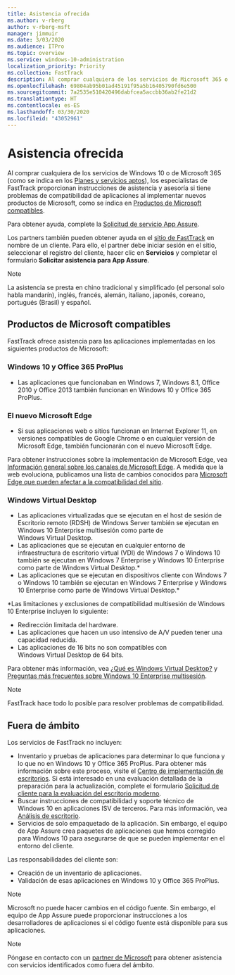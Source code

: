 ```yaml
---
title: Asistencia ofrecida
ms.author: v-rberg
author: v-rberg-msft
manager: jimmuir
ms.date: 3/03/2020
ms.audience: ITPro
ms.topic: overview
ms.service: windows-10-administration
localization_priority: Priority
ms.collection: FastTrack
description: Al comprar cualquiera de los servicios de Microsoft 365 o de Windows 10, los especialistas de FastTrack le proporcionarán ayuda con el asesoramiento y la corrección para implementar en Windows 10 y Office 365 ProPlus y mantenerse al día sin costo adicional (con una suscripción válida).
ms.openlocfilehash: 69804ab95b01ad45191f95a5b16405790fd6e500
ms.sourcegitcommit: 7a2535e510420496dabfcea5accbb36ab2fe21d2
ms.translationtype: HT
ms.contentlocale: es-ES
ms.lasthandoff: 03/30/2020
ms.locfileid: "43052961"
---
```

# <a name="assistance-offered"></a>Asistencia ofrecida  

Al comprar cualquiera de los servicios de Windows 10 o de Microsoft 365 (como se indica en los [Planes y servicios aptos](M365-eligible-services-and-plans.md)), los especialistas de FastTrack proporcionan instrucciones de asistencia y asesoría si tiene problemas de compatibilidad de aplicaciones al implementar nuevos productos de Microsoft, como se indica en [Productos de Microsoft compatibles](#supported-microsoft-products).

Para obtener ayuda, complete la [Solicitud de servicio App Assure](https://go.microsoft.com/fwlink/?linkid=2022721).

Los partners también pueden obtener ayuda en el [sitio de FastTrack](https://go.microsoft.com/fwlink/?linkid=780698) en nombre de un cliente. Para ello, el partner debe iniciar sesión en el sitio, seleccionar el registro del cliente, hacer clic en **Servicios** y completar el formulario **Solicitar asistencia para App Assure**.

> [!NOTE]
> La asistencia se presta en chino tradicional y simplificado (el personal solo habla mandarín), inglés, francés, alemán, italiano, japonés, coreano, portugués (Brasil) y español. 

## <a name="supported-microsoft-products"></a>Productos de Microsoft compatibles

FastTrack ofrece asistencia para las aplicaciones implementadas en los siguientes productos de Microsoft:

### <a name="windows-10-and-office-365-proplus"></a>Windows 10 y Office 365 ProPlus

- Las aplicaciones que funcionaban en Windows 7, Windows 8.1, Office 2010 y Office 2013 también funcionan en Windows 10 y Office 365 ProPlus.

### <a name="the-new-microsoft-edge"></a>El nuevo Microsoft Edge

- Si sus aplicaciones web o sitios funcionan en Internet Explorer 11, en versiones compatibles de Google Chrome o en cualquier versión de Microsoft Edge, también funcionarán con el nuevo Microsoft Edge.

Para obtener instrucciones sobre la implementación de Microsoft Edge, vea [Información general sobre los canales de Microsoft Edge](https://docs.microsoft.com/DeployEdge/microsoft-edge-channels). A medida que la web evoluciona, publicamos una lista de cambios conocidos para [Microsoft Edge que pueden afectar a la compatibilidad del sitio](https://docs.microsoft.com/microsoft-edge/web-platform/site-impacting-changes).

### <a name="windows-virtual-desktop"></a>Windows Virtual Desktop

- Las aplicaciones virtualizadas que se ejecutan en el host de sesión de Escritorio remoto (RDSH) de Windows Server también se ejecutan en Windows 10 Enterprise multisesión como parte de Windows Virtual Desktop.
- Las aplicaciones que se ejecutan en cualquier entorno de infraestructura de escritorio virtual (VDI) de Windows 7 o Windows 10 también se ejecutan en Windows 7 Enterprise y Windows 10 Enterprise como parte de Windows Virtual Desktop.*
- Las aplicaciones que se ejecutan en dispositivos cliente con Windows 7 o Windows 10 también se ejecutan en Windows 7 Enterprise y Windows 10 Enterprise como parte de Windows Virtual Desktop.\*

\*Las limitaciones y exclusiones de compatibilidad multisesión de Windows 10 Enterprise incluyen lo siguiente:
- Redirección limitada del hardware.
- Las aplicaciones que hacen un uso intensivo de A/V pueden tener una capacidad reducida.
- Las aplicaciones de 16 bits no son compatibles con Windows Virtual Desktop de 64 bits.

Para obtener más información, vea [¿Qué es Windows Virtual Desktop?](https://docs.microsoft.com/azure/virtual-desktop/overview) y [Preguntas más frecuentes sobre Windows 10 Enterprise multisesión](https://docs.microsoft.com/azure/virtual-desktop/windows-10-multisession-faq).

> [!NOTE]
> FastTrack hace todo lo posible para resolver problemas de compatibilidad. 

## <a name="out-of-scope"></a>Fuera de ámbito

Los servicios de FastTrack no incluyen:
- Inventario y pruebas de aplicaciones para determinar lo que funciona y lo que no en Windows 10 y Office 365 ProPlus. Para obtener más información sobre este proceso, visite el [Centro de implementación de escritorios](https://go.microsoft.com/fwlink/?linkid=2080140). Si está interesado en una evaluación detallada de la preparación para la actualización, complete el formulario [Solicitud de cliente para la evaluación del escritorio moderno](https://go.microsoft.com/fwlink/?linkid=2053818).
- Buscar instrucciones de compatibilidad y soporte técnico de Windows 10 en aplicaciones ISV de terceros. Para más información, vea [Análisis de escritorio](https://docs.microsoft.com/sccm/desktop-analytics/overview).
- Servicios de solo empaquetado de la aplicación. Sin embargo, el equipo de App Assure crea paquetes de aplicaciones que hemos corregido para Windows 10 para asegurarse de que se pueden implementar en el entorno del cliente.

Las responsabilidades del cliente son:
- Creación de un inventario de aplicaciones.
- Validación de esas aplicaciones en Windows 10 y Office 365 ProPlus.

> [!NOTE]
> Microsoft no puede hacer cambios en el código fuente. Sin embargo, el equipo de App Assure puede proporcionar instrucciones a los desarrolladores de aplicaciones si el código fuente está disponible para sus aplicaciones.

> [!NOTE]
> Póngase en contacto con un [partner de Microsoft](https://go.microsoft.com/fwlink/?linkid=2080150) para obtener asistencia con servicios identificados como fuera del ámbito.


